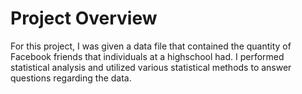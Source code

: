 # Project Overview

For this project, I was given a data file that contained the quantity of Facebook friends that individuals at a highschool had. I performed statistical analysis and utilized various statistical methods to answer questions regarding the data.
